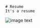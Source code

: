 ```
# Resume
It's a resume
```

![image text](https://github.com/saesus/Resume/blob/master/resume%20v10_html/image1.png)

